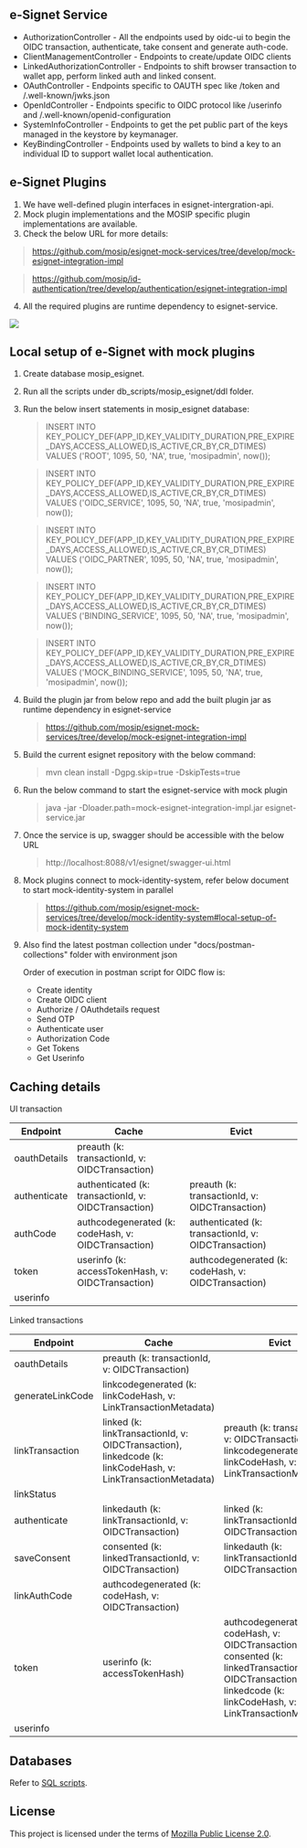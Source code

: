 ## e-Signet Service

* AuthorizationController - All the endpoints used by oidc-ui to begin the OIDC transaction, authenticate, take consent and generate auth-code.
* ClientManagementController - Endpoints to create/update OIDC clients
* LinkedAuthorizationController - Endpoints to shift browser transaction to wallet app, perform linked auth and linked consent.
* OAuthController - Endpoints specific to OAUTH spec like /token and /.well-known/jwks.json
* OpenIdController - Endpoints specific to OIDC protocol like /userinfo and /.well-known/openid-configuration
* SystemInfoController - Endpoints to get the pet public part of the keys managed in the keystore by keymanager.
* KeyBindingController - Endpoints used by wallets to bind a key to an individual ID to support wallet local authentication.

## e-Signet Plugins
1. We have well-defined plugin interfaces in esignet-intergration-api. 
2. Mock plugin implementations and the MOSIP specific plugin implementations are available.
3. Check the below URL for more details:

 > https://github.com/mosip/esignet-mock-services/tree/develop/mock-esignet-integration-impl

 > https://github.com/mosip/id-authentication/tree/develop/authentication/esignet-integration-impl

4. All the required plugins are runtime dependency to esignet-service.

![](/docs/esignet-service-basic-interations.png)

## Local setup of e-Signet with mock plugins

1. Create database mosip_esignet.
2. Run all the scripts under db_scripts/mosip_esignet/ddl folder.
3. Run the below insert statements in mosip_esignet database:

   > INSERT INTO KEY_POLICY_DEF(APP_ID,KEY_VALIDITY_DURATION,PRE_EXPIRE_DAYS,ACCESS_ALLOWED,IS_ACTIVE,CR_BY,CR_DTIMES) VALUES ('ROOT', 1095, 50, 'NA', true, 'mosipadmin', now());

   > INSERT INTO KEY_POLICY_DEF(APP_ID,KEY_VALIDITY_DURATION,PRE_EXPIRE_DAYS,ACCESS_ALLOWED,IS_ACTIVE,CR_BY,CR_DTIMES) VALUES ('OIDC_SERVICE', 1095, 50, 'NA', true, 'mosipadmin', now());

   > INSERT INTO KEY_POLICY_DEF(APP_ID,KEY_VALIDITY_DURATION,PRE_EXPIRE_DAYS,ACCESS_ALLOWED,IS_ACTIVE,CR_BY,CR_DTIMES) VALUES ('OIDC_PARTNER', 1095, 50, 'NA', true, 'mosipadmin', now());

   > INSERT INTO KEY_POLICY_DEF(APP_ID,KEY_VALIDITY_DURATION,PRE_EXPIRE_DAYS,ACCESS_ALLOWED,IS_ACTIVE,CR_BY,CR_DTIMES) VALUES ('BINDING_SERVICE', 1095, 50, 'NA', true, 'mosipadmin', now());

   > INSERT INTO KEY_POLICY_DEF(APP_ID,KEY_VALIDITY_DURATION,PRE_EXPIRE_DAYS,ACCESS_ALLOWED,IS_ACTIVE,CR_BY,CR_DTIMES) VALUES ('MOCK_BINDING_SERVICE', 1095, 50, 'NA', true, 'mosipadmin', now());
   
4. Build the plugin jar from below repo and add the built plugin jar as runtime dependency in esignet-service
  
   > https://github.com/mosip/esignet-mock-services/tree/develop/mock-esignet-integration-impl

5. Build the current esignet repository with the below command:
   
   > mvn clean install -Dgpg.skip=true -DskipTests=true

6. Run the below command to start the esignet-service with mock plugin

   > java -jar -Dloader.path=mock-esignet-integration-impl.jar esignet-service.jar

7. Once the service is up, swagger should be accessible with the below URL

   > http://localhost:8088/v1/esignet/swagger-ui.html

8. Mock plugins connect to mock-identity-system, refer below document to start mock-identity-system in parallel
   
   > https://github.com/mosip/esignet-mock-services/tree/develop/mock-identity-system#local-setup-of-mock-identity-system

9. Also find the latest postman collection under "docs/postman-collections" folder with environment json

   Order of execution in postman script for OIDC flow is:
     * Create identity
     * Create OIDC client
     * Authorize / OAuthdetails request
     * Send OTP 
     * Authenticate user
     * Authorization Code
     * Get Tokens
     * Get Userinfo


## Caching details

UI transaction

| Endpoint     | Cache                                               | Evict                                               |
|--------------|-----------------------------------------------------|-----------------------------------------------------|
| oauthDetails | preauth (k: transactionId, v: OIDCTransaction)       |                                                     |
| authenticate | authenticated (k: transactionId, v: OIDCTransaction) | preauth (k: transactionId, v: OIDCTransaction)       |
| authCode     | authcodegenerated (k: codeHash, v: OIDCTransaction)  | authenticated (k: transactionId, v: OIDCTransaction) |
| token        | userinfo   (k: accessTokenHash, v: OIDCTransaction)  | authcodegenerated  (k: codeHash, v: OIDCTransaction)         |
| userinfo     |                                                     |                                                     |


Linked transactions

| Endpoint        | Cache                                                                                                   | Evict                                                                                                                                                               | Kafka                             |
|-----------------|---------------------------------------------------------------------------------------------------------|---------------------------------------------------------------------------------------------------------------------------------------------------------------------|-----------------------------------|
| oauthDetails    | preauth (k: transactionId, v: OIDCTransaction)                                                           |                                                                                                                                                                     |                                   |
| generateLinkCode| linkcodegenerated (k: linkCodeHash, v: LinkTransactionMetadata)                                         |                                                                                                                                                                     |                                   |
| linkTransaction | linked (k: linkTransactionId, v: OIDCTransaction), linkedcode (k: linkCodeHash, v: LinkTransactionMetadata) | preauth (k: transactionId, v: OIDCTransaction) , linkcodegenerated (k: linkCodeHash, v: LinkTransactionMetadata)                                                     | topic: linked, v: linkcodehash    |
| linkStatus |                                                                                                         |                                                                                                                                                                     |
| authenticate    | linkedauth (k: linkTransactionId, v: OIDCTransaction)                                                    | linked (k: linkTransactionId, v: OIDCTransaction)                                                                                                                    |                                   |
| saveConsent     | consented (k: linkedTransactionId, v: OIDCTransaction)                                                   | linkedauth (k: linkTransactionId, v: OIDCTransaction)                                                                                                                | topic: consented, v: linkTransactionId |
 | linkAuthCode | authcodegenerated (k: codeHash, v: OIDCTransaction)                                                    |                                                                                                                                                                     ||
| token           | userinfo  (k: accessTokenHash)                                                                          | authcodegenerated (k: codeHash, v: OIDCTransaction), consented (k: linkedTransactionId, v: OIDCTransaction), linkedcode (k: linkCodeHash, v: LinkTransactionMetadata) |                                   |
| userinfo |                                                                                                         |                                                                                                                                                                     |



## Databases
Refer to [SQL scripts](db_scripts/mosip_esignet).

## License
This project is licensed under the terms of [Mozilla Public License 2.0](LICENSE).

